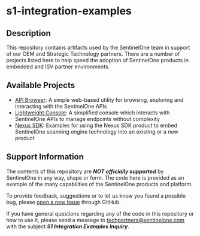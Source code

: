 # s1-integration-examples

## Description

This repository contains artifacts used by the SentinelOne team in support of our OEM and Strategic Technology partners. There are a number of projects listed here to help speed the adoption of SentinelOne products in embedded and ISV partner environments.

## Available Projects

- [API Browser](./api-browser/README.md): A simple web-based utility for browsing, exploring and interacting with the SentinelOne APIs
- [Lightweight Console](./lightweight-console/README.md): A simplified console which interacts with SentinelOne APIs to manage endpoints without complexity
- [Nexus SDK](./nexus-sdk/README.md): Examples for using the Nexus SDK product to embed SentinelOne scanning engine technology into an existing or a new product

## Support Information

The contents of this repository are _**NOT officially supported**_ by SentinelOne in any way, shape or form.  The code here is provided as an example of the many capabilities of the SentinelOne products and platform.  

To provide feedback, suggestions or to let us know you found a possible bug, please [open a new Issue](https://github.com/sentinel-one/s1-integration-examples/issues) through GitHub.

If you have general questions regarding any of the code in this repository or how to use it, please send a message to [techpartners@sentinelone.com](mailto:techpartners@sentinelone.com?subject=S1%20Integration%20Examples%20Inquiry) with the subject _**S1 Integration Examples Inquiry**_.
